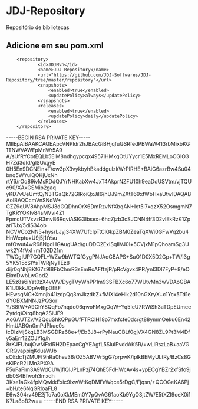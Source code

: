 # JDJ-Repository
Repositório de bibliotecas

## Adicione em seu pom.xml
        <repository>
                <id>JDJMvn</id>
                <name>JDJ Repository</name>
                <url>"https://github.com/JDJ-Softwares/JDJ-Repository/tree/master/repository"</url>
                <snapshots>
                    <enabled>true</enabled>
                    <updatePolicy>always</updatePolicy>
                </snapshots>
                <releases>
                    <enabled>true</enabled>
                    <updatePolicy>daily</updatePolicy>
                </releases>
        </repository>


-----BEGIN RSA PRIVATE KEY-----
MIIEpAIBAAKCAQEApcVNPldr2hJBAcGiBHjqfuGSRfedPBWaW413rbMixbKG1TNWVAWFpMnWr5A9
A/sUfRYCotEQLb5ElM8ndhgypcqx4957IHMkqOtUYycr1E5MxREMLoCGIO3H7Zd3dId/glSUxgyE
0H5En9DCNEln+T/ow3pX3vykbyhBkaddgulzkWrPIRHE+BAiG6azrBw4Su04bnq5WYuiQOKjUxNh
rtY6/rOq89ivMsRDdQJYrNHKabXw4JxT4AkprNZFU10h9eaDdUSVtm/vjTQUc90/XAxGSMip2gaq
yKD7vUeUmtQ/N3TGaQk72GIRoiQxJil6/hUJ9mZXtT69xtWbHxaUtwIDAQABAoIBAQCcmVnSNdW+
CZZ9qUV8AhpMSJ3dGQDhnOrX6DmRzvNfXbqAN+Iqt5i7xqzX52OsmgmN7TgKRYOKIv84sMVvi4Z1
FpmcUTVxvzR3mvB6RqviASIG3Ibsex+6hcZjzb3cSJCNN4ff3D2vlEkRzK1ZpariTJx/5diS34ob
NCVVCo2NN5+hysrLJyj34XW7UfcIpTtClGkpZBM0ZeaTqXWi0GFwVq2bu4HnWeptu+U9j5j1tYsu
mfOwut4wR68NgdHGAugUAd/guDDC2ExISqIIVJ0l+5CVjxM1pQhoamSg3Uwk2Y4fVxl+mT02D21m
TWCgIUP7GQFL+WZw9bWTQfGygPNJAoGBAPS+SuO1D0X5D2Gp+TW/i3g5YK515cSIYsTWRjNyTEz8
dijr0qNhjBKf67z9l8FbChmR3sEmRoAFffzjR/pRcVgvx4PR/ynI3Dl7FyP+8/eOEkmDwbLwGod2
LE5z8s6iYat0zX4vWV/DygTVyWhPP1m93SFBXc6o77WUtvMn3wVDAoGBAK1lJ0kkJOpAvBipDfBF
HEwsqMC+Xmnjb41izdpQq3mJkzdbZ+fMiXI4eHlk2d10nGXryX+c1Ycx5Td1edYOBXMNNJzPQSor
Y/B8tW+A9ChY8QqFo7nqdo06qwoFMxgOqW+Yq5IeU7RWiSh3aTDpEUmeeZytdqXXrq8bqA2SiUF9
AoGAUTZv/V2QguShkQPpGUfFTRClH18p7mxfcfe0dc/gt88ymmOeku6En42HmUABQn0mPdPkue0s
icDIzMjSkqLB3MSGDRz68e+f/Eb3J8+rPyNauCBLf0gjVX4GN8ZL9Pt3M4Dfy5aErr12ZOJYIg/h
8rKJFUbujOwMFxIRH2DEpacCgYEAgfL5SluIPvddAK5R/+wLlRszLaB+aaVGCRQvappiqKduaWJb
sOEdcTjZMUFf9hRa0hev36/OZ5ABVVr5gG7prpwK/iplkBEMyULtRy/BzCs8GsKlPcR2LMn3PX9A
F5uFaFlm3A9WdCUWjflQIJPLnPzj74QhE5FdHWcAv4s+ypECgYBZr2xfSfo9jdb0S4Bfwoh3mxdh
3Kse1aGk4fpMQwkkExic9lxwWtKqDMFeWqce5rDgC/Fjqsn/+QCOGeKA6Pj+bH/te6NqGRIoaFL8
E6w304rv49E2jTo7a0oXkMEm0Y7pQvAG61aoKb9YgO3jtZW/E5tXZI9oeX0i1K7La8oB2w==
-----END RSA PRIVATE KEY-----

